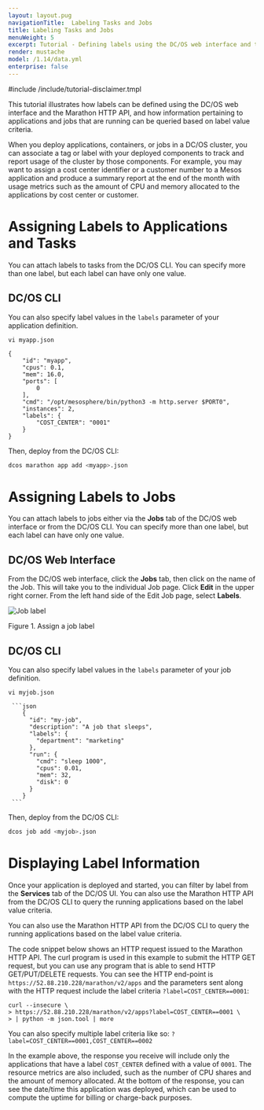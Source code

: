 ```yaml
---
layout: layout.pug
navigationTitle:  Labeling Tasks and Jobs
title: Labeling Tasks and Jobs
menuWeight: 5
excerpt: Tutorial - Defining labels using the DC/OS web interface and the Marathon HTTP API
render: mustache
model: /1.14/data.yml
enterprise: false
---
```


<!-- This source repo for this topic is https://github.com/dcos/dcos-docs-site -->
#include /include/tutorial-disclaimer.tmpl

This tutorial illustrates how labels can be defined using the DC/OS web interface and the Marathon HTTP API, and how information pertaining to applications and jobs that are running can be queried based on label value criteria.

When you deploy applications, containers, or jobs in a DC/OS cluster, you can associate a tag or label with your deployed components to track and report usage of the cluster by those components. For example, you may want to assign a cost center identifier or a customer number to a Mesos application and produce a summary report at the end of the month with usage metrics such as the amount of CPU and memory allocated to the applications by cost center or customer.

# Assigning Labels to Applications and Tasks

You can attach labels to tasks from the DC/OS CLI. You can specify more than one label, but each label can have only one value.

## DC/OS CLI

You can also specify label values in the `labels` parameter of your application definition.

    vi myapp.json

    {
        "id": "myapp",
        "cpus": 0.1,
        "mem": 16.0,
        "ports": [
            0
        ],
        "cmd": "/opt/mesosphere/bin/python3 -m http.server $PORT0",
        "instances": 2,
        "labels": {
            "COST_CENTER": "0001"
        }
    }

Then, deploy from the DC/OS CLI:

```bash
dcos marathon app add <myapp>.json
```

# Assigning Labels to Jobs

You can attach labels to jobs either via the **Jobs** tab of the DC/OS web interface or from the DC/OS CLI. You can specify more than one label, but each label can have only one value.

## DC/OS Web Interface

From the DC/OS web interface, click the **Jobs** tab, then click on the name of the Job. This will take you to the individual Job page. Click **Edit** in the upper right corner. From the left hand side of the Edit Job page, select **Labels**.

![Job label](/mesosphere/dcos/img/job-label.png)

Figure 1. Assign a job label

## DC/OS CLI

You can also specify label values in the `labels` parameter of your job definition.

    vi myjob.json

     ```json
        {
          "id": "my-job",
          "description": "A job that sleeps",
          "labels": {
            "department": "marketing"
          },
          "run": {
            "cmd": "sleep 1000",
            "cpus": 0.01,
            "mem": 32,
            "disk": 0
          }
        }
     ```

Then, deploy from the DC/OS CLI:

```bash
dcos job add <myjob>.json
```

# Displaying Label Information


Once your application is deployed and started, you can filter by label from the **Services** tab of the DC/OS UI. You can also use the Marathon HTTP API from the DC/OS CLI to query the running applications based on the label value criteria.

You can also use the Marathon HTTP API from the DC/OS CLI to query the running applications based on the label value criteria.

The code snippet below shows an HTTP request issued to the Marathon HTTP API. The curl program is used in this example to submit the HTTP GET request, but you can use any program that is able to send HTTP GET/PUT/DELETE requests. You can see the HTTP end-point is `https://52.88.210.228/marathon/v2/apps` and the parameters sent along with the HTTP request include the label criteria `?label=COST_CENTER==0001`:

    curl --insecure \
    > https://52.88.210.228/marathon/v2/apps?label=COST_CENTER==0001 \
    > | python -m json.tool | more

You can also specify multiple label criteria like so: `?label=COST_CENTER==0001,COST_CENTER==0002`

In the example above, the response you receive will include only the applications that have a label `COST_CENTER` defined with a value of `0001`. The resource metrics are also included, such as the number of CPU shares and the amount of memory allocated. At the bottom of the response, you can see the date/time this application was deployed, which can be used to compute the uptime for billing or charge-back purposes.
